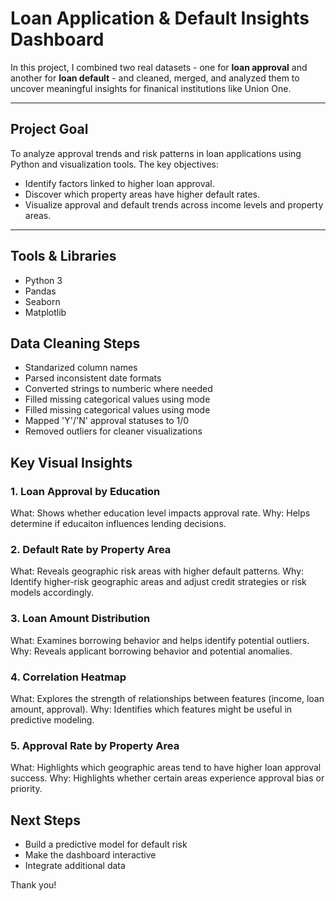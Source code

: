 # Loan Application & Default Insights Dashboard 

In this project, I combined two real datasets - one for **loan approval** and another for **loan default** - and cleaned, merged, and analyzed them
to uncover meaningful insights for finanical institutions like Union One.

--- 

## Project Goal 

To analyze approval trends and risk patterns in loan applications using Python and visualization tools.
The key objectives: 
- Identify factors linked to higher loan approval.
- Discover which property areas have higher default rates.
- Visualize approval and default trends across income levels and property areas.

--- 

## Tools & Libraries 

- Python 3 
- Pandas
- Seaborn
- Matplotlib 

## Data Cleaning Steps 
- Standarized column names
- Parsed inconsistent date formats 
- Converted strings to numberic where needed 
- Filled missing categorical values using mode 
- Filled missing categorical values using mode
- Mapped 'Y'/'N' approval statuses to 1/0
- Removed outliers for cleaner visualizations


## Key Visual Insights 

### 1. Loan Approval by Education
What: Shows whether education level impacts approval rate.
Why: Helps determine if educaiton influences lending decisions.

### 2. Default Rate by Property Area
What: Reveals geographic risk areas with higher default patterns.
Why: Identify higher-risk geographic areas and adjust credit strategies or risk models accordingly.

### 3. Loan Amount Distribution
What: Examines borrowing behavior and helps identify potential outliers.
Why: Reveals applicant borrowing behavior and potential anomalies.

### 4. Correlation Heatmap
What: Explores the strength of relationships between features (income, loan amount, approval).
Why: Identifies which features might be useful in predictive modeling.

### 5. Approval Rate by Property Area
What: Highlights which geographic areas tend to have higher loan approval success.
Why: Highlights whether certain areas experience approval bias or priority.


## Next Steps 
- Build a predictive model for default risk
- Make the dashboard interactive
- Integrate additional data


Thank you!